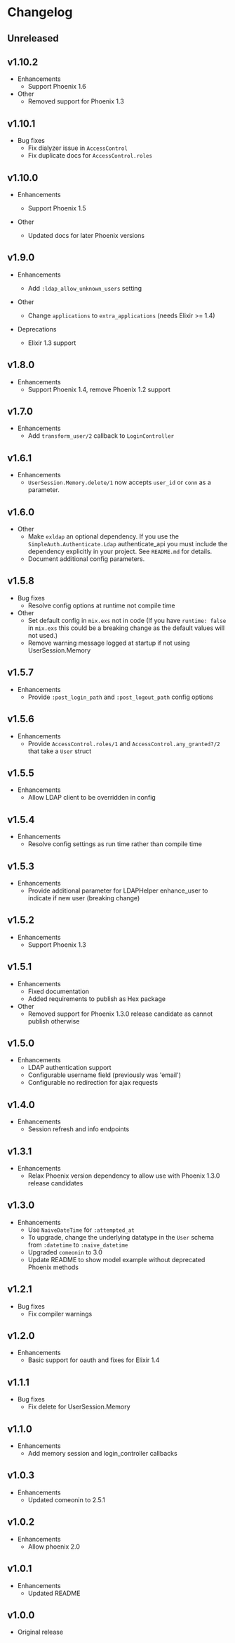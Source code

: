 # Changelog

## Unreleased

## v1.10.2

* Enhancements
  * Support Phoenix 1.6
* Other
  * Removed support for Phoenix 1.3

## v1.10.1

* Bug fixes
  * Fix dialyzer issue in `AccessControl`
  * Fix duplicate docs for `AccessControl.roles`

## v1.10.0

* Enhancements
  * Support Phoenix 1.5

* Other
  * Updated docs for later Phoenix versions

## v1.9.0

* Enhancements
  * Add `:ldap_allow_unknown_users` setting

* Other
  * Change `applications` to `extra_applications` (needs Elixir >= 1.4)

* Deprecations
  * Elixir 1.3 support

## v1.8.0

* Enhancements
  * Support Phoenix 1.4, remove Phoenix 1.2 support

## v1.7.0

* Enhancements
  * Add `transform_user/2` callback to `LoginController`

## v1.6.1

* Enhancements
  * `UserSession.Memory.delete/1` now accepts `user_id` or `conn` as a parameter.

## v1.6.0

* Other
  * Make `exldap` an optional dependency.  If you use the `SimpleAuth.Authenticate.Ldap` authenticate_api you must include
 the dependency explicitly in your project. See `README.md` for details.
  * Document additional config parameters.

## v1.5.8

* Bug fixes
  * Resolve config options at runtime not compile time
* Other
  * Set default config in `mix.exs` not in code (If you have `runtime: false` in `mix.exs` this could be a breaking change as the default values will not used.)
  * Remove warning message logged at startup if not using UserSession.Memory

## v1.5.7

* Enhancements
  * Provide `:post_login_path` and `:post_logout_path` config options

## v1.5.6

* Enhancements
  * Provide `AccessControl.roles/1` and `AccessControl.any_granted?/2` that take a `User` struct

## v1.5.5

* Enhancements
  * Allow LDAP client to be overridden in config

## v1.5.4

* Enhancements
  * Resolve config settings as run time rather than compile time

## v1.5.3

* Enhancements
  * Provide additional parameter for LDAPHelper enhance_user to indicate if new user (breaking change)

## v1.5.2

* Enhancements
  * Support Phoenix 1.3

## v1.5.1

* Enhancements
  * Fixed documentation
  * Added requirements to publish as Hex package
* Other
  * Removed support for Phoenix 1.3.0 release candidate as cannot publish otherwise

## v1.5.0

* Enhancements
  * LDAP authentication support
  * Configurable username field (previously was 'email')
  * Configurable no redirection for ajax requests

## v1.4.0

* Enhancements
  * Session refresh and info endpoints

## v1.3.1

* Enhancements
  * Relax Phoenix version dependency to allow use with Phoenix 1.3.0 release candidates

## v1.3.0

* Enhancements
  * Use `NaiveDateTime` for `:attempted_at`
  * To upgrade, change the underlying datatype in the `User` schema from `:datetime` to `:naive_datetime`
  * Upgraded `comeonin` to 3.0
  * Update README to show model example without deprecated Phoenix methods

## v1.2.1

* Bug fixes
  * Fix compiler warnings

## v1.2.0

* Enhancements
  * Basic support for oauth and fixes for Elixir 1.4

## v1.1.1

* Bug fixes
  * Fix delete for UserSession.Memory

## v1.1.0

* Enhancements
  * Add memory session and login_controller callbacks

## v1.0.3

* Enhancements
  * Updated comeonin to 2.5.1

## v1.0.2

* Enhancements
  * Allow phoenix 2.0

## v1.0.1

* Enhancements
  * Updated README

## v1.0.0

* Original release
